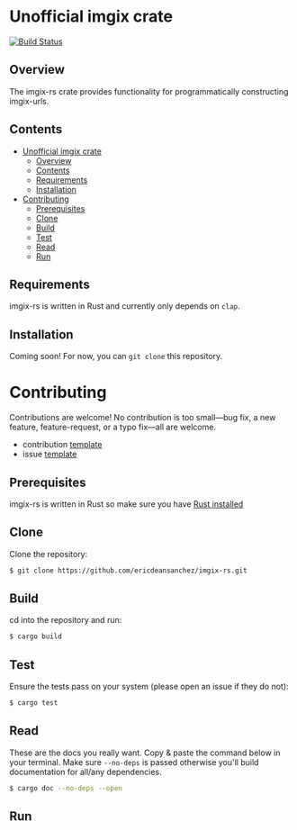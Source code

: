 # Unofficial imgix crate

[![Build Status](https://travis-ci.org/ericdeansanchez/imgix-rs.svg?branch=master)](https://travis-ci.org/ericdeansanchez/imgix-rs)

## Overview

The imgix-rs crate provides functionality for programmatically constructing imgix-urls.

## Contents

- [Unofficial imgix crate](#unofficial-imgix-crate)
  - [Overview](#overview)
  - [Contents](#contents)
  - [Requirements](#requirements)
  - [Installation](#installation)
- [Contributing](#contributing)
  - [Prerequisites](#prerequisites)
  - [Clone](#clone)
  - [Build](#build)
  - [Test](#test)
  - [Read](#read)
  - [Run](#run)

## Requirements

imgix-rs is written in Rust and currently only depends on `clap`.

## Installation

Coming soon! For now, you can `git clone` this repository.

# Contributing

Contributions are welcome! No contribution is too small––bug fix, a new feature, feature-request, or a typo fix––all are welcome.

* contribution [template]()
* issue [template]()

## Prerequisites

imgix-rs is written in Rust so make sure you have [Rust installed](https://www.rust-lang.org/tools/install.)


## Clone

Clone the repository:

```bash
$ git clone https://github.com/ericdeansanchez/imgix-rs.git
```

## Build

cd into the repository and run:

```bash
$ cargo build
```

## Test

Ensure the tests pass on your system (please open an issue if they do not):

```bash
$ cargo test
```

## Read 

These are the docs you really want. Copy & paste the command below in your 
terminal. Make sure `--no-deps` is passed otherwise you'll build documentation 
for all/any dependencies.

```bash
$ cargo doc --no-deps --open
```

## Run